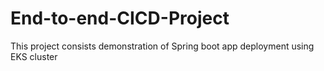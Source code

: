 # End-to-end-CICD-Project
This project consists demonstration of Spring boot app deployment using EKS cluster
